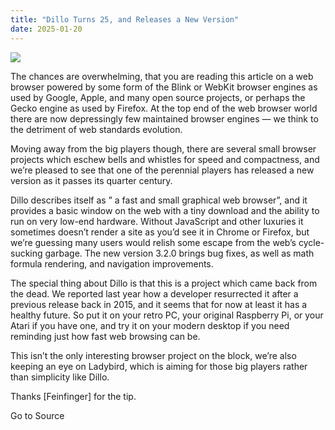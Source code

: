 ```yaml
---
title: "Dillo Turns 25, and Releases a New Version"
date: 2025-01-20
---
```


![](https://hackaday.com/wp-content/uploads/2025/01/dillo-3-2-featured.jpg?w=800)

The chances are overwhelming, that you are reading this article on a web browser powered by some form of the Blink or WebKit browser engines as used by Google, Apple, and many open source projects, or perhaps the Gecko engine as used by Firefox. At the top end of the web browser world there are now depressingly few maintained browser engines — we think to the detriment of web standards evolution.

Moving away from the big players though, there are several small browser projects which eschew bells and whistles for speed and compactness, and we’re pleased to see that one of the perennial players has released a new version as it passes its quarter century.

Dillo describes itself as ” a fast and small graphical web browser”, and it provides a basic window on the web with a tiny download and the ability to run on very low-end hardware. Without JavaScript and other luxuries it sometimes doesn’t render a site as you’d see it in Chrome or Firefox, but we’re guessing many users would relish some escape from the web’s cycle-sucking garbage. The new version 3.2.0 brings bug fixes, as well as math formula rendering, and navigation improvements.

The special thing about Dillo is that this is a project which came back from the dead. We reported last year how a developer resurrected it after a previous release back in 2015, and it seems that for now at least it has a healthy future. So put it on your retro PC, your original Raspberry Pi, or your Atari if you have one, and try it on your modern desktop if you need reminding just how fast web browsing can be.

This isn’t the only interesting browser project on the block, we’re also keeping an eye on Ladybird, which is aiming for those big players rather than simplicity like Dillo.

Thanks \[Feinfinger\] for the tip.

Go to Source
